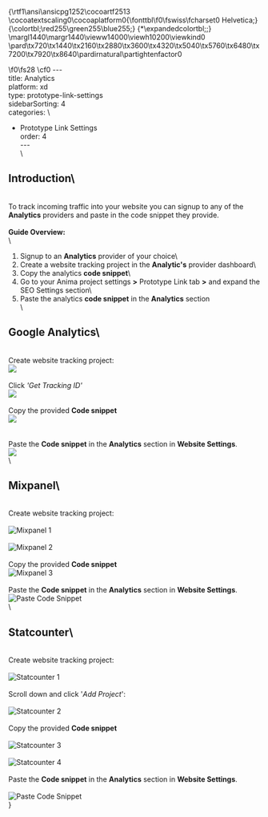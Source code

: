 {\rtf1\ansi\ansicpg1252\cocoartf2513
\cocoatextscaling0\cocoaplatform0{\fonttbl\f0\fswiss\fcharset0 Helvetica;}
{\colortbl;\red255\green255\blue255;}
{\*\expandedcolortbl;;}
\margl1440\margr1440\vieww14000\viewh10200\viewkind0
\pard\tx720\tx1440\tx2160\tx2880\tx3600\tx4320\tx5040\tx5760\tx6480\tx7200\tx7920\tx8640\pardirnatural\partightenfactor0

\f0\fs28 \cf0 ---\
title: Analytics\
platform: xd\
type: prototype-link-settings\
sidebarSorting: 4\
categories: \
- Prototype Link Settings\
order: 4\
---\
\
## Introduction\
\
To track incoming traffic into your website you can signup to any of the **Analytics** providers and paste in the code snippet they provide.\
\
**Guide Overview:**\
\
1. Signup to an **Analytics** provider of your choice\
2. Create a website tracking project in the **Analytic's** provider dashboard\
3. Copy the analytics **code snippet**\
4. Go to your Anima project settings **>** Prototype Link tab **>** and expand the SEO Settings section\
5. Paste the analytics **code snippet** in the  **Analytics** section\
\
## Google Analytics\
\
Create website tracking project:\
![](https://s3.amazonaws.com/animaapp/docs/sketch/Export%20-%20Analytics%20-%20Google1.png)\
\
Click *'Get Tracking ID'*\
![](https://s3.amazonaws.com/animaapp/docs/sketch/Export%20-%20Analytics%20-%20Google2.png)\
\
Copy the provided **Code snippet**\
![](https://s3.amazonaws.com/animaapp/docs/sketch/Export%20-%20Analytics%20-%20Google3.png)\
\
\
Paste the **Code snippet** in the **Analytics** section in **Website Settings**.\
![](https://s3.amazonaws.com/animaapp/docs/web-app/Anima%204%20-%20Analytics.png)\
\
## Mixpanel\
\
Create website tracking project:\
\
![Mixpanel 1](https://s3.amazonaws.com/animaapp/docs/sketch/Export%20-%20Analytics%20-%20mixpanel1.png)\
\
![Mixpanel 2](https://s3.amazonaws.com/animaapp/docs/sketch/Export%20-%20Analytics%20-%20mixpanel2.png)\
\
Copy the provided **Code snippet**\
![Mixpanel 3](https://s3.amazonaws.com/animaapp/docs/sketch/Export%20-%20Analytics%20-%20mixpanel3.png)\
\
Paste the **Code snippet** in the **Analytics** section in **Website Settings**.\
![Paste Code Snippet](https://s3.amazonaws.com/animaapp/docs/web-app/Anima%204%20-%20Analytics.png)\
\
## Statcounter\
\
Create website tracking project:\
\
![Statcounter 1](https://s3.amazonaws.com/animaapp/docs/sketch/Export%20-%20Analytics%20-%20statcounter1.png)\
\
Scroll down and click '*Add Project*':\
\
![Statcounter 2](https://s3.amazonaws.com/animaapp/docs/sketch/Export%20-%20Analytics%20-%20statcounter2.png)\
\
Copy the provided **Code snippet**\
\
![Statcounter 3](https://s3.amazonaws.com/animaapp/docs/sketch/Export%20-%20Analytics%20-%20statcounter3.png)\
\
![Statcounter 4](https://s3.amazonaws.com/animaapp/docs/sketch/Export%20-%20Analytics%20-%20statcounter4.png)\
\
Paste the **Code snippet** in the **Analytics** section in **Website Settings**.\
\
![Paste Code Snippet](https://s3.amazonaws.com/animaapp/docs/web-app/Anima%204%20-%20Analytics.png)\
}